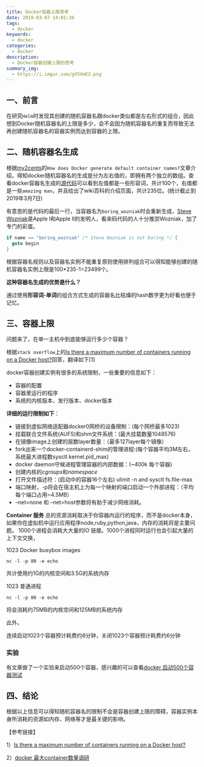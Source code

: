 ```yaml
---
title: Docker容器上限思考
date: 2019-03-07 14:01:26
tags:
  - docker
keywords:
  - docker
categories:
  - docker
description:
  - Docker容器创建上限的思考
summary_img:
  - https://i.imgur.com/gV5VmE3.png
---
```


## 一、前言

在研究`Helm`时发现其创建的随机容器名跟docker类似都是左右形式的组合，因此想到Docker随机容器名的上限是多少，会不会因为随机容器名的重复而导致无法再创建随机容器名的容器实例而达到容器的上限。

## 二、随机容器名生成

根据[my2cents](https://frightanic.com/computers/docker-default-container-names/)的`How does Docker generate default container names?`文章介绍，得知docker随机容器名的生成是分为左右值的，即拥有两个独立的数组。查看docker容器名生成的[源代码](https://github.com/moby/moby/blob/master/pkg/namesgenerator/names-generator.go)可以看到左值都是一些形容词，共计100个，右值都是一些`amazing man`，并且给出了wiki百科的介绍页面，共计235位。(统计截止到2019年3月7日)

有意思的是代码的最后一行，当容器名为`boring_wozniak`时会重新生成，[Steve Wozniak](https://en.wikipedia.org/wiki/Steve_Wozniak)是Apple I和Apple II的发明人，看来码代码的人十分推崇Wozniak，加了专门的彩蛋。

```go
if name == "boring_wozniak" /* Steve Wozniak is not boring */ {
  goto begin
}
```

根据容器名规则以及容器名实例不能重复原则使用排列组合可以得知能够创建的随机容器名实例上限是100*235-1=23499个。

**这种容器名生成的优势是什么？**

通过使用**形容词-单词**的组合方式生成的容器名比枯燥的hash数字更为好看也便于记忆。

## 三、容器上限

问题来了，在单一主机中到底能够运行多少个容器？

根据`stack overflow`上的[Is there a maximum number of containers running on a Docker host?](https://stackoverflow.com/questions/21799382/is-there-a-maximum-number-of-containers-running-on-a-docker-host)回答，翻译如下[1]

docker容器创建实例有很多的系统限制，一些重要的信息如下：

- 容器的配置
- 容器里运行的程序
- 系统的内核版本、发行版本、docker版本

**详细的运行限制如下**：

- 链接到虚拟网络适配器docker0网桥的设备限制：(每个网桥最多1023)
- 挂载联合文件系统(AUFS)和shm文件系统：(最大挂载数量1048576)
- 在镜像image上创建的层数layer数量：（最多127layer每个镜像）
- fork出来一个docker-containerd-shim的管理进程:(每个容器平均3M左右，系统最大进程数sysctl kernel.pid_max)
- docker daemon守候进程管理容器的内部数据：(~400k 每个容器)
- 创建内核的*cgroups*和*namespace*
- 打开文件描述符：(启动中的容器16个左右) ulimit -n and sysctl fs.file-max
- 端口映射，-p将会在宿主机上为每一个映射的端口启动一个外部进程：（平均每个端口占用~4.5MB）
- –net=none 和 –net=host参数将有助于减少网络消耗。

**Container 服务**
总的资源消耗取决于你容器内运行的程序，而不是docker本身，如果你在虚拟机中运行应用程序node,ruby,python,java，内存的消耗将是主要问题。
1000个进程会消耗大大量的IO 链接。1000个进程同时运行也会引起大量的上下文交换，

1023 Docker busybox images

```shell
nc -l -p 80 -e echo
```

共计使用约1G的内核空间和3.5G的系统内存

1023 普通进程

```shell
nc -l -p 80 -e echo
```

将会消耗约75MB的内核空间和125MB的系统内存

此外，

连续启动1023个容器预计耗费约8分钟，关闭1023个容器预计耗费约6分钟

### 实验

有文章做了一个实验来启动500个容器，感兴趣的可以查看[docker 启动500个容器测试](https://blog.csdn.net/warrior_0319/article/details/79730191)

## 四、结论

根据以上信息可以得知随机容器名的限制不会是容器创建上限的障碍，容器实例本身所消耗的资源如内存、网络等才是最关键的影响。



【参考链接】

1）[Is there a maximum number of containers running on a Docker host?](https://stackoverflow.com/questions/21799382/is-there-a-maximum-number-of-containers-running-on-a-docker-host)

2）[docker 最大container数量调研](https://blog.csdn.net/warrior_0319/article/details/79716901)
